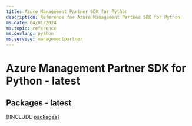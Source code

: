 ```yaml
---
title: Azure Management Partner SDK for Python
description: Reference for Azure Management Partner SDK for Python
ms.date: 04/01/2024
ms.topic: reference
ms.devlang: python
ms.service: managementpartner
---
```

# Azure Management Partner SDK for Python - latest
## Packages - latest
[!INCLUDE [packages](management-partner-index.md)]